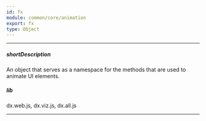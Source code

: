 ```yaml
---
id: fx
module: common/core/animation
export: fx
type: Object
---
```

---
##### shortDescription
An object that serves as a namespace for the methods that are used to animate UI elements.

##### lib
dx.web.js, dx.viz.js, dx.all.js

---
